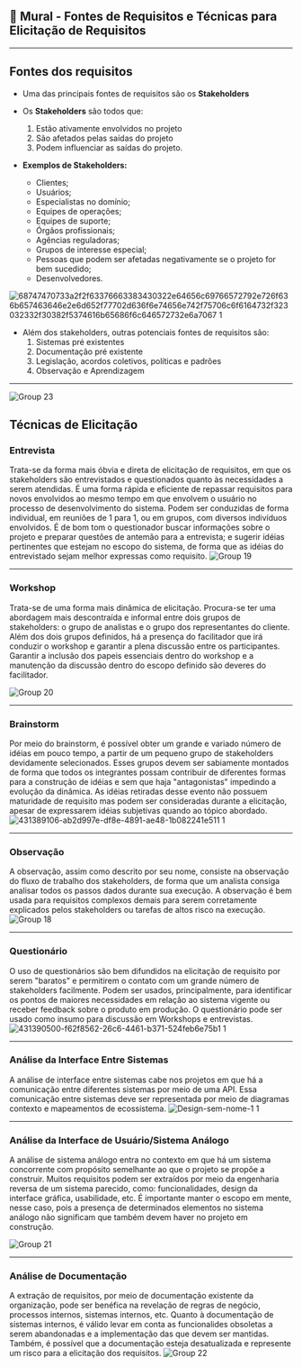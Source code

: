 ## 🎯 Mural - Fontes de Requisitos e Técnicas para Elicitação de Requisitos
---
## Fontes dos requisitos
- Uma das principais fontes de requisitos são os **Stakeholders**
- Os **Stakeholders** são todos que:
  1. Estão ativamente envolvidos no projeto
  2. São afetados pelas saídas do projeto
  3. Podem influenciar as saídas do projeto.

- **Exemplos de Stakeholders:**
  - Clientes;
  - Usuários;
  - Especialistas no domínio;
  - Equipes de operações;
  - Equipes de suporte;
  - Órgãos profissionais;
  - Agências reguladoras;
  - Grupos de interesse especial;
  - Pessoas que podem ser afetadas negativamente se o projeto for bem sucedido;
  - Desenvolvedores.
  
![68747470733a2f2f63376663383430322e64656c69766572792e726f636b657463646e2e6d652f77702d636f6e74656e742f75706c6f6164732f323032332f30382f5374616b65686f6c646572732e6a7067 1](https://github.com/user-attachments/assets/cfa235da-511f-4c29-826b-4b289274f36f)

- Além dos stakeholders, outras potenciais fontes de requisitos são:
  1. Sistemas pré existentes
  2. Documentação pré existente
  3. Legislação, acordos coletivos, políticas e padrões
  4. Observação e Aprendizagem
 ---
![Group 23](https://github.com/user-attachments/assets/fddaba77-d015-4124-a934-2e56b26eede7)

 
 
## Técnicas de Elicitação
### Entrevista
Trata-se da forma mais óbvia e direta de elicitação de requisitos, em que os stakeholders são entrevistados e questionados quanto às necessidades a serem atendidas. É uma forma rápida e eficiente de repassar requisitos para novos envolvidos ao mesmo tempo em que envolvem o usuário no processo de desenvolvimento do sistema. Podem ser conduzidas de forma individual, em reuniões de 1 para 1, ou em grupos, com diversos indivíduos envolvidos. É de bom tom o questionador buscar informações sobre o projeto e preparar questões de antemão para a entrevista; e sugerir idéias pertinentes que estejam no escopo do sistema, de forma que as idéias do entrevistado sejam melhor expressas como requisito.
 ![Group 19](https://github.com/user-attachments/assets/a6847222-4081-427c-be39-33733152ae1c)

---
### Workshop
Trata-se de uma forma mais dinâmica de elicitação. Procura-se ter uma abordagem mais descontraída e informal entre dois grupos de stakeholders: o grupo de analistas e o grupo dos representantes do cliente. Além dos dois grupos definidos, há a presença do facilitador que irá conduzir o workshop e garantir a plena discussão entre os participantes. Garantir a inclusão dos papeis essenciais dentro do workshop e a manutenção da discussão dentro do escopo definido são deveres do facilitador.
 
![Group 20](https://github.com/user-attachments/assets/0714dd2e-5305-42dc-84ce-841e9eca9a10)


---
### Brainstorm
Por meio do brainstorm, é possível obter um grande e variado número de idéias em pouco tempo, a partir de um pequeno grupo de stakeholders devidamente selecionados. Esses grupos devem ser sabiamente montados de forma que todos os integrantes possam contribuir de diferentes formas para a construção de idéias e sem que haja "antagonistas" impedindo a evolução da dinâmica. As idéias retiradas desse evento não possuem maturidade de requisito mas podem ser consideradas durante a elicitação, apesar de expressarem idéias subjetivas quando ao tópico abordado.
![431389106-ab2d997e-df8e-4891-ae48-1b082241e511 1](https://github.com/user-attachments/assets/8aca59ff-6330-47c2-85d2-291e2b67ad19)


---
### Observação
A observação, assim como descrito por seu nome, consiste na observação do fluxo de trabalho dos stakeholders, de forma que um analista consiga analisar todos os passos dados durante sua execução. A observação é bem usada para requisitos complexos demais para serem corretamente explicados pelos stakeholders ou tarefas de altos risco na execução.
![Group 18](https://github.com/user-attachments/assets/e7aa6bb2-86f7-4356-aacd-d6dbc502168b)

 
---
### Questionário
O uso de questionários são bem difundidos na elicitação de requisito por serem "baratos" e permitirem o contato com um grande número de stakeholders facilmente. Podem ser usados, principalmente, para identificar os pontos de maiores necessidades em relação ao sistema vigente ou receber feedback sobre o produto em produção. O questionário pode ser usado como insumo para discussão em Workshops e entrevistas.
![431390500-f62f8562-26c6-4461-b371-524feb6e75b1 1](https://github.com/user-attachments/assets/51abe7c0-1f96-4261-b733-d576f84fb043)

 
---
### Análise da Interface Entre Sistemas
A análise de interface entre sistemas cabe nos projetos em que há a comunicação entre diferentes sistemas por meio de uma API. Essa comunicação entre sistemas deve ser representada por meio de diagramas contexto e mapeamentos de ecossistema.
![Design-sem-nome-1 1](https://github.com/user-attachments/assets/c2286fab-910d-4141-9bca-e9d6aba39969)

 
---
### Análise da Interface de Usuário/Sistema Análogo
A análise de sistema análogo entra no contexto em que há um sistema concorrente com propósito semelhante ao que o projeto se propõe a construir. Muitos requisitos podem ser extraídos por meio da engenharia reversa de um sistema parecido, como: funcionalidades, design da interface gráfica, usabilidade, etc. É importante manter o escopo em mente, nesse caso, pois a presença de determinados elementos no sistema análogo não significam que também devem haver no projeto em construção.

 ![Group 21](https://github.com/user-attachments/assets/7df9d240-adc6-44a0-b9e7-78b352dc2e16)

---
### Análise de Documentação
A extração de requisitos, por meio de documentação existente da organização, pode ser benéfica na revelação de regras de negócio, processos internos, sistemas internos, etc. Quanto à documentação de sistemas internos, é válido levar em conta as funcionalides obsoletas a serem abandonadas e a implementação das que devem ser mantidas. Também, é possível que a documentação esteja desatualizada e represente um risco para a elicitação dos requisitos.
![Group 22](https://github.com/user-attachments/assets/f4b29c40-443e-4272-884a-23a965e50c59)





